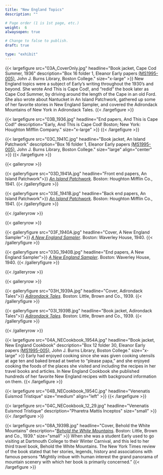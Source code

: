 ```yaml
---
title: "New England Topics"
description: ""

# Page order (1 is 1st page, etc.)
weight:  6
alwaysopen: true

# Change to false to publish.
draft: true

type: "exhibit"
---
```


{{< largefigure src="03A_CoverOnly.jpg"
                headline="Book jacket, Cape Cod Summer, 1936"
                description="Box 16 folder 1, Eleanor Early papers [(MS1995-005)](https://bc-primo.hosted.exlibrisgroup.com/permalink/f/l6ucgu/ALMA-BC21311150800001021), John J. Burns Library, Boston College."
                size="x-large" >}}
New England topics were a subject of Early’s writing throughout the 1930’s and beyond. She wrote And This is Cape Cod!, and “redid” the book later as Cape Cod Summer, by driving around the length of the Cape in an old Ford. She also wrote about Nantucket in An Island Patchwork, gathered up some of her favorite stories in New England Sampler, and covered the Adirondack Mountains of New York in Adirondack Tales. 
{{< /largefigure >}}

{{< largefigure src="03B_1936.jpg"
                headline="End papers, And This is Cape Cod!"
                description="Early, And This is Cape Cod! Boston; New York: Houghton Mifflin Company."
                size="x-large" >}}
{{< /largefigure >}}

{{< largefigure src="03C_1941C.jpg"
                headline="Book jacket, An Island Patchwork"
                description="Box 16 folder 1, Eleanor Early papers [(MS1995-005)](https://bc-primo.hosted.exlibrisgroup.com/permalink/f/l6ucgu/ALMA-BC21311150800001021), John J. Burns Library, Boston College." 
                size="large" align="center" >}} 
{{< /largefigure >}}

{{< galleryrow >}}

{{< galleryfigure src="03D_1941A.jpg"
           headline="Front end papers, An Island Patchwork">}} *[An Island Patchwork](https://bc-primo.hosted.exlibrisgroup.com/permalink/f/l6ucgu/ALMA-BC21366406850001021)*. Boston: Houghton Mifflin Co., 1941.
{{< /galleryfigure >}}

{{< galleryfigure src="03E_1941B.jpg"
           headline="Back end papers, An Island Patchwork">}} *[An Island Patchwork](https://bc-primo.hosted.exlibrisgroup.com/permalink/f/l6ucgu/ALMA-BC21366406850001021)*. Boston: Houghton Mifflin Co., 1941.
{{< /galleryfigure >}}

{{< /galleryrow >}}

{{< galleryrow >}}

{{< galleryfigure src="03F_1940A.jpg"
           headline="Cover, A New England Sampler">}} *[A New England Sampler](https://bc-primo.hosted.exlibrisgroup.com/permalink/f/l6ucgu/ALMA-BC21379305650001021)*. Boston: Waverley House, 1940.
{{< /galleryfigure >}}

{{< galleryfigure src="03G_1940B.jpg"
           headline="End papers, A New England Sampler">}} *[A New England Sampler](https://bc-primo.hosted.exlibrisgroup.com/permalink/f/l6ucgu/ALMA-BC21379305650001021)*. Boston: Waverley House, 1940.
{{< /galleryfigure >}}

{{< /galleryrow >}}

{{< galleryrow >}}

{{< galleryfigure src="03H_1939A.jpg"
           headline="Cover, Adirondack Tales">}} *[Adirondack Tales](https://bc-primo.hosted.exlibrisgroup.com/permalink/f/l6ucgu/ALMA-BC21366414570001021)*. Boston: Little, Brown and Co., 1939.
{{< /galleryfigure >}}

{{< galleryfigure src="03I_1939B.jpg"
           headline="Book jacket, Adirondack Tales">}} *[Adirondack Tales](https://bc-primo.hosted.exlibrisgroup.com/permalink/f/l6ucgu/ALMA-BC21366414570001021)*. Boston: Little, Brown and Co., 1939.
{{< /galleryfigure >}}

{{< /galleryrow >}}

{{< largefigure src="04A_NECookbook_1954A.jpg"
                headline="Book jacket, New England Cookbook"
                description="Box 12 folder 30, Eleanor Early papers [(MS1995-005)](https://bc-primo.hosted.exlibrisgroup.com/permalink/f/l6ucgu/ALMA-BC21311150800001021), John J. Burns Library, Boston College."
                size="x-large" >}}
Early had enjoyed cooking since she was given cooking utensils at age ten and baked bread at twelve to “please papa,” and she enjoyed cooking the foods of the places she visited and including the recipes in her travel books and articles. In New England Cookbook she published hundreds of her favorite New England recipes with background information on them.
{{< /largefigure >}}

{{< largefigure src="04B_NECookbook_1954C.jpg"
                headline="Venenatis Euismod Tristique"
                size="medium"
                align="left" >}}
{{< /largefigure >}}

{{< largefigure src="04C_NECookbook_12_29.jpg"
                headline="Venenatis Euismod Tristique"
                description="Pharetra Mattis Inceptos"
                size="small" >}}
{{< /largefigure >}}

{{< largefigure src="08A_1939B.jpg"
                headline="Cover, Behold the White Mountains"
                description="*[Behold the White Mountains](https://bc-primo.hosted.exlibrisgroup.com/permalink/f/l6ucgu/ALMA-BC21311475710001021)*. Boston: Little, Brown and Co., 1939."
                size="small" >}}
When she was a student Early used to go visiting at Dartmouth College to their Winter Carnival, and this led to her third travel book, Behold the White Mountains. The New York Times review of the book stated that her stories, legends, history and associations with famous persons “Mightily imbue with human interest the grand panorama of mountain scenery with which her book is primarily concerned.” 
{{< /largefigure >}}
